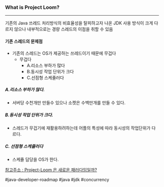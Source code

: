 ### What is Project Loom?
---
기존의 Java 쓰레드 처리방식의 비효율성을 탈피하고자 나온 JDK
사용 방식이 크게 다르지 않으나 내부적으로는 경량 스레드의 이점을 취할 수 있음

#### 기존 스레드의 문제점
- 기존의 스레드는 OS가 제공하는 쓰레드이기 때문에 무겁다
	- 무겁다
		- A.리소스 부하가 많다
		- B.동시성 작업 단위가 크다
		- C.선점형 스케쥴러다
##### A.리소스 부하가 많다.
- 서버당 수천개만 만들수 있으나 소켓은 수백만개를 만들 수 있다.  
##### B.동시성 작업 단위가 크다.
- 스레드가 무겁기에 재활용하려하는데 어플의 특성에 따라 동시성의 작업단위가 다르다.
##### C. 선점형 스케쥴러다
- 스케쥴 담당을 OS가 한다.


[참고주소 : Project-Loom 은 새로운 패러다임일까? ](https://velog.io/@recordsbeat/Project-Loom-%EC%83%88%EB%A1%9C%EC%9A%B4-%ED%8C%A8%EB%9F%AC%EB%8B%A4%EC%9E%84%EC%9D%BC%EA%B9%8C)



#java-developer-roadmap
#java 
#jdk
#concurrency
